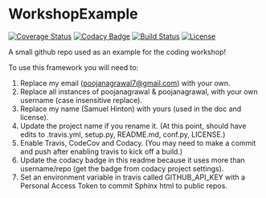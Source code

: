 # WorkshopExample

[![Coverage Status](https://codecov.io/gh/poojanagrawal/WorkshopExample/branch/master/graph/badge.svg)](https://codecov.io/gh/poojanagrawal/WorkshopExample)
[![Codacy Badge](https://api.codacy.com/project/badge/Grade/ea7ca374a79c4321952715a228a454f0)](https://www.codacy.com/app/poojanagrawal/WorkshopExample?utm_source=github.com&amp;utm_medium=referral&amp;utm_content=poojanagrawal/WorkshopExample&amp;utm_campaign=Badge_Grade)
[![Build Status](https://img.shields.io/travis/poojanagrawal/WorkshopExample.svg)](https://travis-ci.org/poojanagrawal/WorkshopExample)
[![License](http://img.shields.io/badge/license-MIT-blue.svg?style=flat)](https://github.com/poojanagrawal/blob/master/LICENSE)

A small github repo used as an example for the coding workshop!

To use this framework you will need to:


1. Replace my email (poojanagrawal7@gmail.com) with your own.
2. Replace all instances of poojanagrawal & poojanagrawal, with your own username (case insensitive replace).
3. Replace my name (Samuel Hinton) with yours (used in the doc and license).
3. Update the project name if you rename it. (At this point, should have edits to .travis.yml, setup.py, README.md, conf.py, LICENSE.)
4. Enable Travis, CodeCov and Codacy. (You may need to make a commit and push after enabling travis to kick off a build.)
5. Update the codacy badge in this readme because it uses more than username/repo (get the badge from codacy project settings).
6. Set an environment variable in travis called GITHUB_API_KEY with a Personal Access Token to commit Sphinx html to public repos.
